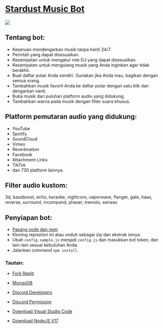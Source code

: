 # [Stardust Music Bot](https://discord.com/api/oauth2/authorize?client_id=817408723571179550&permissions=8&redirect_uri=https%3A%2F%2Fpekmen.my.id%2Fstardust%2F&response_type=code&scope=bot%20applications.commands)

![](https://cdn.discordapp.com/avatars/817408723571179550/60b1c33abe9ebdd915b2b8fc1234d367.webp?size=1024)


## Tentang bot:
- Keseruan mendengarkan musik tanpa henti 24/7.
- Perintah yang dapat disesuaikan.
- Kesempatan untuk mengatur role DJ yang dapat disesuaikan.
- Kesempatan untuk mengulang musik yang Anda inginkan agar tidak berakhir.
- Buat daftar putar Anda sendiri. Gunakan jika Anda mau, bagikan dengan semua orang.
- Tambahkan musik favorit Anda ke daftar putar dengan satu klik dan dengarkan nanti.
- Buka musik dari puluhan platform audio yang didukung.
- Tambahkan warna pada musik dengan filter suara khusus.


## Platform pemutaran audio yang didukung:
- YouTube
- Spotify 
- SoundCloud 
- Vimeo
- Reverbnation
- Facebook
- Attachment Links
- TikTok
- dan 730 platform lainnya.

## Filter audio kustom:
3d, bassboost, echo, karaoke, nightcore, vaporwave, flanger, gate, haas, reverse, surround, mcompand, phaser, tremolo, earwax

## Penyiapan bot:

- [Pasang node dan npm](https://docs.npmjs.com/downloading-and-installing-node-js-and-npm#using-a-node-version-manager-to-install-nodejs-and-npm)
- Kloning repositori ini atau unduh sebagai zip dan ekstrak isinya.
- Ubah `config.sample.js` menjadi `config.js` dan masukkan bot token, dan lain-lain sesuai kebutuhan Anda.
- Jalankan command `npm install`.

### Tautan:

- [Fork Replit](https://replit.com/)

- [MongoDB](https://mongodb.com)

- [Discord Developers](https://discord.dev)

- [Discord Permission](https://bit.ly/3L4RZpi)

- [Download Visual Studio Code](https://code.visualstudio.com/download)

- [Download NodeJS V17](https://nodejs.org/)

